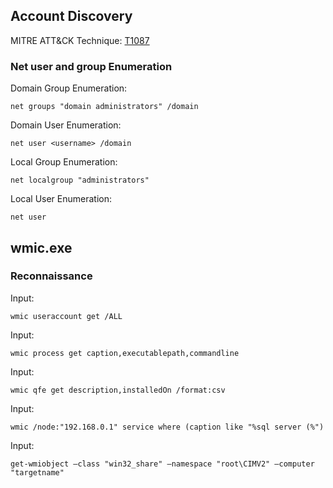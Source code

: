 ﻿## Account Discovery

MITRE ATT&CK Technique: [T1087](https://attack.mitre.org/wiki/Technique/T1087)


### Net user and group Enumeration

Domain Group Enumeration:

    net groups "domain administrators" /domain

Domain User Enumeration:

    net user <username> /domain

Local Group Enumeration:

    net localgroup "administrators"

Local User Enumeration:

    net user


## wmic.exe

### Reconnaissance

Input:

    wmic useraccount get /ALL

Input:

    wmic process get caption,executablepath,commandline

Input:

    wmic qfe get description,installedOn /format:csv

Input:

    wmic /node:"192.168.0.1" service where (caption like "%sql server (%")

Input:

    get-wmiobject –class "win32_share" –namespace "root\CIMV2" –computer "targetname"
